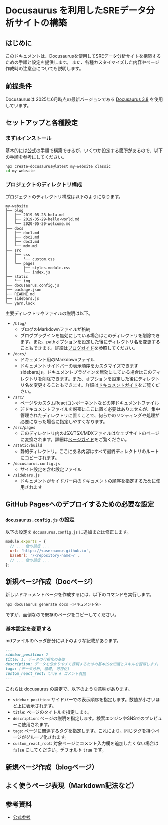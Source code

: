 # Docusaurus を利用したSREデータ分析サイトの構築

## はじめに

このドキュメントは、Docusaurusを使用してSREデータ分析サイトを構築するための手順と設定を提供します。
また、各種カスタイマイズした内容やページ作成時の注意点についても説明します。

## 前提条件

Docusaurusは 2025年6月時点の最新バージョンである [Docusaurus 3.8](https://docusaurus.io/blog/releases/3.8) を使用しています。

## セットアップと各種設定

### まずはインストール

基本的には[公式](https://docusaurus.io/docs/installation)の手順で構築できるが、いくつか設定する箇所があるので、以下の手順を参考にしてください。

``` bash
npx create-docusaurus@latest my-website classic
cd my-website
```

### プロジェクトのディレクトリ構成

プロジェクトのディレクトリ構成は以下のようになります。

```plaintext
my-website
├── blog
│   ├── 2019-05-28-hola.md
│   ├── 2019-05-29-hello-world.md
│   └── 2020-05-30-welcome.md
├── docs
│   ├── doc1.md
│   ├── doc2.md
│   ├── doc3.md
│   └── mdx.md
├── src
│   ├── css
│   │   └── custom.css
│   └── pages
│       ├── styles.module.css
│       └── index.js
├── static
│   └── img
├── docusaurus.config.js
├── package.json
├── README.md
├── sidebars.js
└── yarn.lock    
```

主要ディレクトリやファイルの説明は以下。

- `/blog/`
  - ブログのMarkdownファイルが格納
  - ブログプラグインを無効にしている場合はこのディレクトリを削除できます。また、pathオプションを設定した後にディレクトリ名を変更することもできます。詳細は[ブログガイド](https://docusaurus.io/docs/blog)を参照してください。
- `/docs/`
  - ドキュメント用のMarkdownファイル
  - ドキュメントサイドバーの表示順序をカスタマイズできますsidebars.js。ドキュメントプラグインを無効にしている場合はこのディレクトリを削除できます。また、オプションを設定した後にディレクトリ名を変更することもできます。詳細は[ドキュメントガイド](https://docusaurus.io/docs/docs-introduction)をご覧ください。
- `/src/`
  - ページやカスタムReactコンポーネントなどの非ドキュメントファイル
  - 非ドキュメントファイルを厳密にここに置く必要はありませんが、集中管理されたディレクトリに置くことで、何らかのリンティングや処理が必要になった場合に指定しやすくなります。
- `/src/pages`
  - このディレクトリ内のJSX/TSX/MDXファイルはウェブサイトのページに変換されます。詳細は[ページガイド](https://docusaurus.io/docs/creating-pages)をご覧ください。
- `/static/build`
  - 静的ディレクトリ。ここにある内容はすべて最終ディレクトリのルートにコピーされます。
- `/docusaurus.config.js`
  - サイト設定を含む設定ファイル
- `/sidebars.js`
  - ドキュメントがサイドバー内のドキュメントの順序を指定するために使用されます

## GitHub Pagesへのデプロイするための必要な設定

### `docusaurus.config.js` の設定
以下の設定を `docusaurus.config.js` に追加または修正します。

```javascript:docusaurus.config.js
module.exports = {
  // ... 他の設定 ...
  url: 'https://<username>.github.io',
  baseUrl: '/<repository-name>/',
  // ... 他の設定 ...
};
```

## 新規ページ作成（Docページ）

新しいドキュメントページを作成するには、以下のコマンドを実行します。

```bash
npx docusaurus generate docs <ドキュメント名>
```

ですが、面倒なので既存のページをコピーしてください。

### 基本設定を変更する

mdファイルのヘッダ部分に以下のような記載があります。

```markdown
---
sidebar_position: 2
title: 1. データの可視化の基礎
description: データを分かりやすく表現するための基本的な知識とスキルを習得します。
tags: [データ分析, 基礎, 可視化]
custom_react_root: true # コメント有無
---
```

これらは docusaurus の設定で、以下のような意味があります。
- `sidebar_position`: サイドバーでの表示順序を指定します。数値が小さいほど上に表示されます。
- `title`: ページのタイトルを指定します。
- `description`: ページの説明を指定します。検索エンジンやSNSでのプレビューに使用されます。
- `tags`: ページに関連するタグを指定します。これにより、同じタグを持つページがグループ化されます。 
- `custom_react_root`: 対象ページにコメント入力欄を追加したくない場合は `false` にしてください。デフォルト `true` です。








## 新規ページ作成（blogページ）


## よく使うページ表現（Markdown記法など）



## 参考資料

- [公式参考](https://docusaurus.io/docs/installation)


